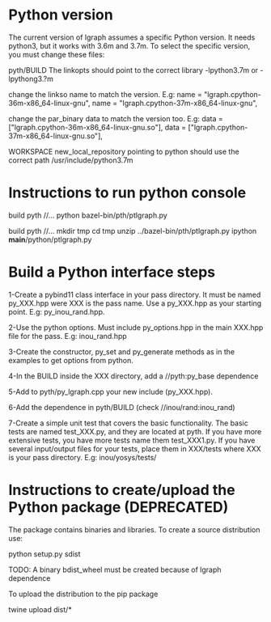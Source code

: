 
# Python version

The current version of lgraph assumes a specific Python version. It needs python3, but
it works with 3.6m and 3.7m. To select the specific version, you must change these files:

pyth/BUILD
  The linkopts should point to the correct library -lpython3.7m or -lpythong3.?m

  change the linkso name to match the version. E.g:
    name = "lgraph.cpython-36m-x86_64-linux-gnu",
    name = "lgraph.cpython-37m-x86_64-linux-gnu",

  change the par_binary data to match the version too. E.g:
    data = ["lgraph.cpython-36m-x86_64-linux-gnu.so"],
    data = ["lgraph.cpython-37m-x86_64-linux-gnu.so"],

WORKSPACE
  new_local_repository pointing to python should use the correct path /usr/include/python3.7m 

# Instructions to run python console

 build pyth //...
 python bazel-bin/pth/ptlgraph.py

 build pyth //...
 mkdir tmp
 cd tmp
 unzip ../bazel-bin/pth/ptlgraph.py
 ipython __main__/python/ptlgraph.py

# Build a Python interface steps

1-Create a pybind11 class interface in your pass directory. It must be named py_XXX.hpp
were XXX is the pass name. Use a py_XXX.hpp as your starting point. E.g: py_inou_rand.hpp.

2-Use the python options. Must include py_options.hpp in the main XXX.hpp file for the pass. E.g: inou_rand.hpp

3-Create the constructor, py_set and py_generate methods as in the examples to get options from python.

4-In the BUILD inside the XXX directory, add a //pyth:py_base dependence

5-Add to pyth/py_lgraph.cpp your new include (py_XXX.hpp).

6-Add the dependence in pyth/BUILD (check //inou/rand:inou_rand)

7-Create a simple unit test that covers the basic functionality. The basic tests are named test_XXX.py, and they are located at pyth. If you have more extensive tests, you have more tests name them test_XXX1.py. If you have several input/output files for your tests, place them in XXX/tests where XXX is your pass directory. E.g: inou/yosys/tests/

# Instructions to create/upload the Python package (DEPRECATED)

The package contains binaries and libraries. To create a source distribution use:

   python setup.py sdist

TODO: A binary bdist_wheel must be created because of lgraph dependence

To upload the distribution to the pip package

   twine upload dist/*
